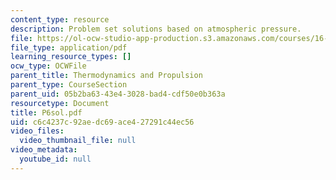 ```yaml
---
content_type: resource
description: Problem set solutions based on atmospheric pressure.
file: https://ol-ocw-studio-app-production.s3.amazonaws.com/courses/16-01-unified-engineering-i-ii-iii-iv-fall-2005-spring-2006/c6c4237c92aedc69ace427291c44ec56_P6sol.pdf
file_type: application/pdf
learning_resource_types: []
ocw_type: OCWFile
parent_title: Thermodynamics and Propulsion
parent_type: CourseSection
parent_uid: 05b2ba63-43e4-3028-bad4-cdf50e0b363a
resourcetype: Document
title: P6sol.pdf
uid: c6c4237c-92ae-dc69-ace4-27291c44ec56
video_files:
  video_thumbnail_file: null
video_metadata:
  youtube_id: null
---
```


